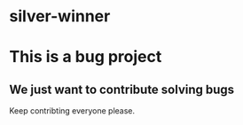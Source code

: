 # silver-winner

# This is a bug project

## We just want to contribute solving bugs

Keep contribting everyone please.